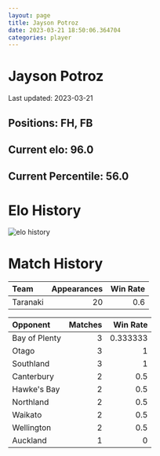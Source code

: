 ```yaml
---  
layout: page  
title: Jayson Potroz  
date: 2023-03-21 18:50:06.364704  
categories: player  
---
```

# Jayson Potroz


Last updated: 2023-03-21
## Positions: FH, FB

## Current elo: 96.0

## Current Percentile: 56.0

# Elo History


![elo history](history_JaysonPotroz.png)
# Match History


| Team     |   Appearances |   Win Rate |
|:---------|--------------:|-----------:|
| Taranaki |            20 |        0.6 |

| Opponent      |   Matches |   Win Rate |
|:--------------|----------:|-----------:|
| Bay of Plenty |         3 |   0.333333 |
| Otago         |         3 |   1        |
| Southland     |         3 |   1        |
| Canterbury    |         2 |   0.5      |
| Hawke's Bay   |         2 |   0.5      |
| Northland     |         2 |   0.5      |
| Waikato       |         2 |   0.5      |
| Wellington    |         2 |   0.5      |
| Auckland      |         1 |   0        |